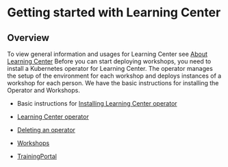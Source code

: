 # Getting started with Learning Center

## Overview
To view general information and usages for Learning Center see [About Learning Center](../about-learning-center/about-learning-center.md)
Before you can start deploying workshops, you need to install a Kubernetes operator for Learning Center. 
The operator manages the setup of the environment for each workshop and deploys instances of a workshop for each person.
We have the basic instructions for installing the Operator and Workshops. 

- Basic instructions for [Installing Learning Center operator](https://github.com/pivotal/docs-tap/blob/main/install-components.md#install-learning-center)

-  [Learning Center operator](learningcenter-operator.md)
-  [Deleting an operator](deleting-learningcenter.md)
-  [Workshops](workshops.md)
-  [TrainingPortal](training-portal.md)
